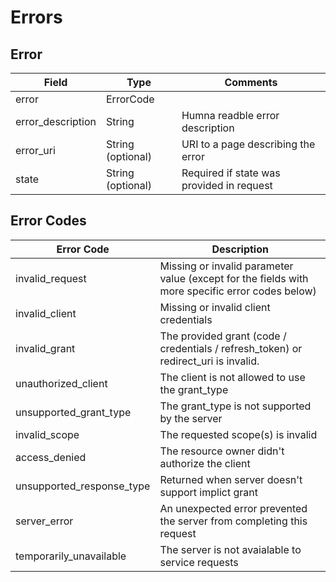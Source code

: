 # Errors

## Error

| Field             | Type              | Comments                                  |
| ----------------- | ----------------- | ----------------------------------------- |
| error             | ErrorCode         |                                           |
| error_description | String            | Humna readble error description           |
| error_uri         | String (optional) | URI to a page describing the error        |
| state             | String (optional) | Required if state was provided in request |

## Error Codes

| Error Code                | Description                                                                                     |
| ------------------------- | ----------------------------------------------------------------------------------------------- |
| invalid_request           | Missing or invalid parameter value (except for the fields with more specific error codes below) |
| invalid_client            | Missing or invalid client credentials                                                           |
| invalid_grant             | The provided grant (code / credentials / refresh_token) or redirect_uri is invalid.             |
| unauthorized_client       | The client is not allowed to use the grant_type                                                 |
| unsupported_grant_type    | The grant_type is not supported by the server                                                   |
| invalid_scope             | The requested scope(s) is invalid                                                               |
| access_denied             | The resource owner didn't authorize the client                                                  |
| unsupported_response_type | Returned when server doesn't support implict grant                                              |
| server_error              | An unexpected error prevented the server from completing this request                           |
| temporarily_unavailable   | The server is not avaialable to service requests                                                |
